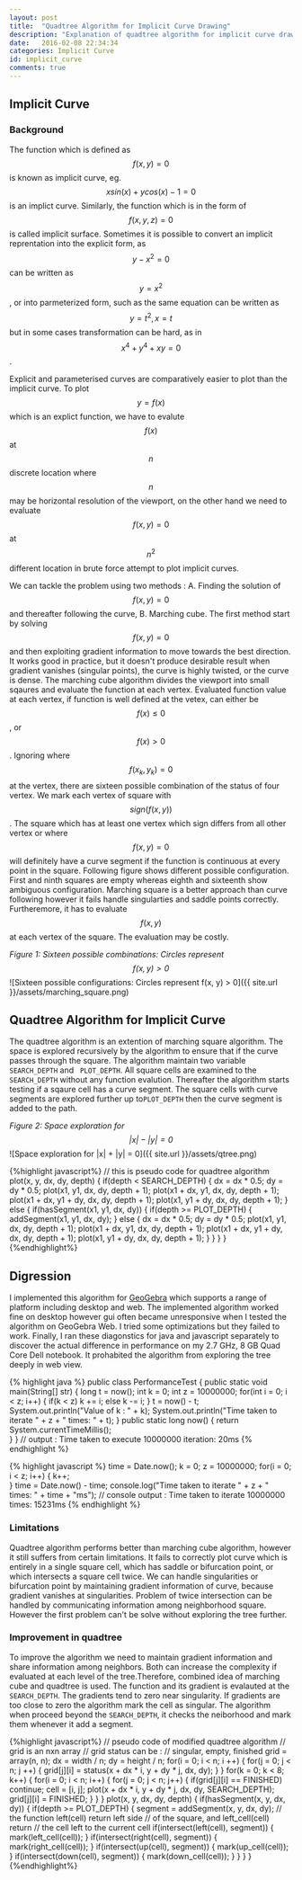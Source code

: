 ```yaml
---
layout: post
title:  "Quadtree Algorithm for Implicit Curve Drawing"
description: "Explanation of quadtree algorithm for implicit curve drawing, and a brief overview of marching square, :-)"
date:   2016-02-08 22:34:34
categories: Implicit Curve
id: implicit_curve
comments: true
---
```

## Implicit Curve

### Background

The function which is defined as $$ f(x, y) = 0 $$ is known as
implicit curve, eg. $$ x sin(x) + y cos(x) - 1 = 0 $$ is an implict curve. 
Similarly, the function which is in the form of $$ f(x, y, z) = 0 $$ is called
implicit surface. Sometimes it is possible to convert an implicit reprentation
into the explicit form, as $$ y - x^2 = 0 $$ can be written as $$ y = x^2 $$, or
into parmeterized form, such as the same equation can be written as $$ y = t^2, x = t $$
but in some cases transformation can be hard, as in $$ x^4 + y^4 + xy = 0 $$. 

Explicit and parameterised curves are comparatively easier to plot than the 
implicit curve. To plot $$ y = f(x) $$ which is an explict function, we have 
to evalute $$ f(x) $$ at $$ n $$ discrete location where $$ n $$ may be horizontal
resolution of the viewport, on the other hand we need to evaluate $$ f(x, y) = 0 $$
at $$ n^2 $$ different location in brute force attempt to plot implicit curves.

We can tackle the problem using two methods : A. Finding the solution of 
$$ f(x, y) = 0 $$ and thereafter following the curve, B. Marching cube. The first
method start by solving $$ f(x, y) = 0 $$ and then exploiting gradient information
to move towards the best direction. It works good in practice, but it doesn't produce
desirable result when gradient vanishes (singular points), the curve is highly
twisted, or the curve is dense. The marching cube algorithm divides the viewport into
small sqaures and evaluate the function at each vertex. Evaluated function value at each
vertex, if function is well defined at the vetex, can either be $$ f(x) \le 0 $$, or 
$$ f(x) \gt 0 $$. Ignoring where $$ f(x_k, y_k) = 0 $$ at the vertex, there are sixteen possible combination of the status of four vertex. We mark each vertex of square with 
$$ sign(f(x, y)) $$. The square which has at least one vertex which sign differs from
all other vertex or where $$ f(x, y) = 0 $$ will definitely have a curve segment if 
the function is continuous at every point in the square. Following figure shows different
possible configuration. First and ninth squares are empty whereas eighth and sixteenth 
show ambiguous configuration. Marching square is a better approach than curve following
however it fails handle singularties and saddle points correctly. Furtheremore, it has to evaluate $$ f(x, y) $$ at each vertex of the square. The evaluation may be costly. 

_Figure 1: Sixteen possible combinations: Circles represent $$ f(x, y) > 0 $$_
![Sixteen possible configurations: Circles represent f(x, y) > 0]({{ site.url }}/assets/marching_square.png)

Quadtree Algorithm for Implicit Curve
---
The quadtree algorithm is an extention of marching square algorithm. The space is
explored recursively by the algorithm to ensure that if the curve passes through the
square. The algorithm maintain two variable <code>SEARCH_DEPTH</code> and <code>
PLOT_DEPTH</code>. All square cells are examined to the <code>SEARCH_DEPTH</code> without any function evalution. Thereafter the algorithm starts testing if a sqaure
cell has a curve segment. The square cells with curve segments are explored further up to<code>PLOT_DEPTH</code> then the curve segment is added to the path.

_Figure 2: Space exploration for $$ |x| - |y| = 0 $$_
![Space exploration for \|x\| + \|y\| = 0]({{ site.url }}/assets/qtree.png)

{%highlight javascript%}
// this is pseudo code for quadtree algorithm
plot(x, y, dx, dy, depth) {
    if(depth < SEARCH_DEPTH) {
        dx = dx * 0.5;
        dy = dy * 0.5;
        plot(x1, y1, dx, dy, depth + 1);
        plot(x1 + dx, y1, dx, dy, depth + 1);
        plot(x1 + dx, y1 + dy, dx, dy, depth + 1);
        plot(x1, y1 + dy, dx, dy, depth + 1);
    } else {
        if(hasSegment(x1, y1, dx, dy)) {
            if(depth >= PLOT_DEPTH) {
                addSegment(x1, y1, dx, dy);
            } else {
                dx = dx * 0.5;
                dy = dy * 0.5;
                plot(x1, y1, dx, dy, depth + 1);
                plot(x1 + dx, y1, dx, dy, depth + 1);
                plot(x1 + dx, y1 + dy, dx, dy, depth + 1);
                plot(x1, y1 + dy, dx, dy, depth + 1);
            }
        }
    }
}
{%endhighlight%}

Digression
---
I implemented this algorithm for [GeoGebra](http://www.geogebra.org "GeoGebra") which supports a range of platform including desktop and web. The implemented algorithm worked fine on desktop however gui often became unresponsive when I tested the algorithm on GeoGebra Web. I tried some optimizations but they failed to work. Finally, I ran these diagonstics for java and javascript separately to discover the actual difference in performance on my 2.7 GHz, 8 GB Quad Core
Dell notebook. It prohabited the algorithm from exploring the tree deeply in web view.

{% highlight java %}
public class PerformanceTest {
    public static void main(String[] str) {
        long t = now();
        int k = 0;
        int z = 10000000;
        for(int i = 0; i < z; i++) {
            if(k < z) k += i;
            else k -= i;
        }
        t = now() - t;
        System.out.println("Value of k : " + k);
        System.out.println("Time taken to iterate " + z + " times: " + t);
    }
    public static long now() {
        return System.currentTimeMillis();	
    }
}
// output : Time taken to execute 10000000 iteration: 20ms
{% endhighlight %}

{% highlight javascript %}
time = Date.now();
k = 0;
z = 10000000;
for(i = 0; i < z; i++) {
    k++;		
}
time = Date.now() - time;
console.log("Time taken to iterate " + z + " times: " + time + "ms");
// console output : Time taken to iterate 10000000 times: 15231ms
{% endhighlight %}

### Limitations
Quadtree algorithm performs better than marching cube algorithm, however it still suffers from certain limitations. It fails to correctly plot curve which is entirely in a single square cell, which has saddle or bifurcation point, or which intersects a square cell twice. We can handle singularities or bifurcation point by maintaining gradient information of curve, because gradient vanishes at singularities. Problem of twice intersection can be handled by communicating information among neighborhood square.
However the first problem can't be solve without exploring the tree further.

### Improvement in quadtree
To improve the algorithm we need to maintain gradient information and share information among neighbors. Both can increase the complexity if evaluated at each level of the tree.Therefore, combined idea of marching cube and quadtree is used. The function and its gradient is evalauted at the <code>SEARCH_DEPTH</code>. The gradients tend to zero near singularity. If gradients are too close to zero the algorithm mark the cell as singular. The algorithm when proceed beyond the <code>SEARCH_DEPTH</code>, it checks the neiborhood and mark them whenever it add a segment.

{%highlight javascript%}
// pseudo code of modified quadtree algorithm
// grid is an nxn array
// grid status can be : 
// singular, empty, finished
grid = array(n, n);
dx = width / n;
dy = height / n;
for(i = 0; i < n; i ++) {
    for(j = 0; j < n; j ++) {
        grid[j][i] = status(x + dx * i, y + dy * j, dx, dy);
    }
}
for(k = 0; k < 8; k++) {
    for(i = 0; i < n; i++) {
        for(j = 0; j < n; j++) {
            if(grid[j][i] == FINISHED) continue;
            cell = [i, j];
            plot(x + dx * i, y + dy * j, dx, dy, SEARCH_DEPTH);
            grid[j][i] = FINISHED;
        }
    }
}
plot(x, y, dx, dy, depth) {
    if(hasSegment(x, y, dx, dy)) {
        if(depth >= PLOT_DEPTH) {
            segment = addSegment(x, y, dx, dy);
            // the function left(cell) return left side 
            // of the square, and left_cell(cell) return
            // the cell left to the current cell
            if(intersect(left(cell), segment)) {
                mark(left_cell(cell));
            }
            if(intersect(right(cell), segment)) {
                mark(right_cell(cell));
            }
            if(intersect(up(cell), segment)) {
                mark(up_cell(cell));
            }
            if(intersect(down(cell), segment)) {
                mark(down_cell(cell));
            }
        }
    }
}
{%endhighlight%}